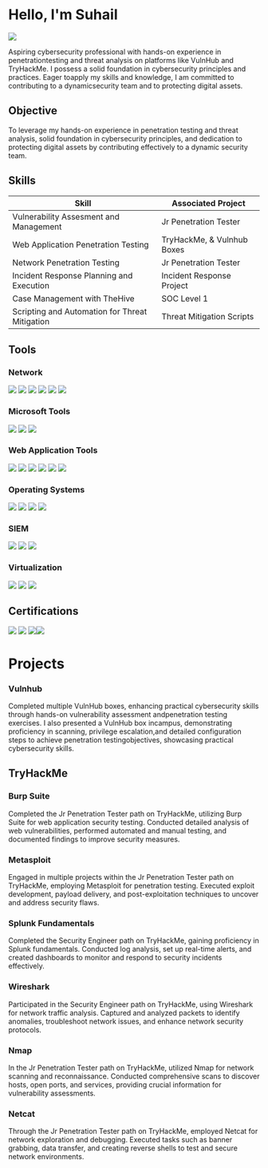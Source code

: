 # Hello, I'm Suhail
<a href="https://linkedin.com/in/suhail-sabry-12435a223/"><img src="https://img.shields.io/badge/-LinkedIn-0072b1?&style=for-the-badge&logo=linkedin&logoColor=white" /></a>

Aspiring cybersecurity professional with hands-on experience in penetrationtesting and threat analysis on platforms like VulnHub and TryHackMe. I possess a solid foundation in cybersecurity principles and practices. Eager toapply my skills and knowledge, I am committed to contributing to a dynamicsecurity team and to protecting digital assets.

## Objective

To leverage my hands-on experience in penetration testing and threat analysis, solid foundation in cybersecurity principles, and dedication to protecting digital assets by contributing effectively to a dynamic security team.

## Skills

| Skill                                         | Associated Project         |
|-----------------------------------------------|----------------------------|
| Vulnerability Assesment and Management         | Jr Penetration Tester 
| Web Application Penetration Testing           | TryHackMe, & Vulnhub Boxes
| Network Penetration Testing                   | Jr Penetration Tester
| Incident Response Planning and Execution      | Incident Response Project
| Case Management with TheHive                  | SOC Level 1
| Scripting and Automation for Threat Mitigation | Threat Mitigation Scripts

## Tools

### Network
<div>
    <a href="https://www.wireshark.org/" target="_blank"><img src="https://img.shields.io/badge/-Wireshark-1679A7?&style=for-the-badge&logo=Wireshark&logoColor=white" /></a>
    <a href="https://www.metasploit.com/" target="_blank"><img src="https://img.shields.io/badge/-Metasploit-157EC3?&style=for-the-badge&logo=metasploit&logoColor=white" /></a>
    <a href="https://www.openssl.org/" target="_blank"><img src="https://img.shields.io/badge/-OpenSSL-721817?&style=for-the-badge&logo=openssl&logoColor=white" /></a>
    <a href="https://www.tcpdump.org/" target="_blank"><img src="https://img.shields.io/badge/-Tcpdump-1E1E1E?&style=for-the-badge&logo=tcpdump&logoColor=white" /></a>
    <a href="https://nmap.org/" target="_blank"><img src="https://img.shields.io/badge/-Nmap-4682B4?&style=for-the-badge&logo=nmap&logoColor=white" /></a>
    <a href="https://www.openvas.org/" target="_blank"><img src="https://img.shields.io/badge/-OpenVAS-42A62A?&style=for-the-badge&logo=openvas&logoColor=white" /></a>
    
</div>

### Microsoft Tools
<div>
    <a href="https://www.microsoft.com/en-us/microsoft-365/windows/enterprise-security" target="_blank"><img src="https://img.shields.io/badge/-Microsoft_Defender_for_Endpoint-00A4EF?&style=for-the-badge&logo=Microsoft&logoColor=white" /></a>
    <a href="https://www.microsoft.com/en-us/cloud-platform/windows-server" target="_blank"><img src="https://img.shields.io/badge/-Windows_Server-0078D6?style=for-the-badge&logo=Windows&logoColor=white" /></a>
    <a href="https://www.microsoft.com/en-us/cloud-platform/hyper-v" target="_blank"><img src="https://img.shields.io/badge/-Hyper--V-0078D7?style=for-the-badge&logo=Hyper-V&logoColor=white" /></a>
</div>

### Web Application Tools
<div>
 <a href="https://portswigger.net/burp" target="_blank"><img src="https://img.shields.io/badge/-Burp%20Suite-FF5722?&style=for-the-badge&logo=burp-suite&logoColor=white" /></a>
    <a href="https://www.zaproxy.org/" target="_blank"><img src="https://img.shields.io/badge/-OWASP%20ZAP-000000?&style=for-the-badge&logo=owasp&logoColor=white" /></a>
    <a href="https://github.com/sqlmapproject/sqlmap" target="_blank"><img src="https://img.shields.io/badge/-SQLMap-1C1C1C?&style=for-the-badge&logo=sqlmap&logoColor=white" /></a>
    <a href="https://www.metasploit.com/" target="_blank"><img src="https://img.shields.io/badge/-Metasploit-157EC3?&style=for-the-badge&logo=metasploit&logoColor=white" /></a>
    <a href="https://nmap.org/" target="_blank"><img src="https://img.shields.io/badge/-Nmap-4682B4?&style=for-the-badge&logo=nmap&logoColor=white" /></a>
    <a href="https://www.openssl.org/" target="_blank"><img src="https://img.shields.io/badge/-OpenSSL-721817?&style=for-the-badge&logo=openssl&logoColor=white" /></a>

</div>

### Operating Systems
<div>
   <a href="https://www.kali.org/" target="_blank"><img src="https://img.shields.io/badge/-Kali_Linux-557C94?style=for-the-badge&logo=KaliLinux&logoColor=white" /></a>
    <a href="https://ubuntu.com/" target="_blank"><img src="https://img.shields.io/badge/-Ubuntu-E95420?style=for-the-badge&logo=Ubuntu&logoColor=white" /></a>
    <a href="https://www.centos.org/" target="_blank"><img src="https://img.shields.io/badge/-CentOS-262577?style=for-the-badge&logo=CentOS&logoColor=white" /></a>
    <a href="https://www.microsoft.com/en-us/windows" target="_blank"><img src="https://img.shields.io/badge/-Windows-0078D6?style=for-the-badge&logo=Windows&logoColor=white" /></a>

</div>

### SIEM
<div>
   <a href="https://azure.microsoft.com/en-us/services/azure-sentinel/" target="_blank"><img src="https://img.shields.io/badge/-Microsoft_Sentinel-0078D4?&style=for-the-badge&logo=Microsoft&logoColor=white" /></a>
    <a href="https://www.splunk.com/" target="_blank"><img src="https://img.shields.io/badge/-Splunk-000000?&style=for-the-badge&logo=Splunk&logoColor=white" /></a>
    <a href="https://www.elastic.co/" target="_blank"><img src="https://img.shields.io/badge/-Elastic-005571?&style=for-the-badge&logo=Elastic&logoColor=white" /></a>
</div>

### Virtualization
<div>
  <a href="https://www.virtualbox.org/" target="_blank"><img src="https://img.shields.io/badge/-VirtualBox-183A61?style=for-the-badge&logo=VirtualBox&logoColor=white" /></a>
    <a href="https://www.vmware.com/" target="_blank"><img src="https://img.shields.io/badge/-VMware-607078?style=for-the-badge&logo=VMware&logoColor=white" /></a>
    <a href="https://www.microsoft.com/en-us/cloud-platform/hyper-v" target="_blank"><img src="https://img.shields.io/badge/-Hyper--V-0078D4?&style=for-the-badge&logo=microsoft&logoColor=white" /></a>
</div>

## Certifications
<div>
<a href="https://tryhackme-certificates.s3-eu-west-1.amazonaws.com/THM-MSGIHQRKQZ.png" target="_blank"><img src="https://img.shields.io/badge/-Jr%20Penetration%20Tester-9F35FF?style=for-the-badge&logo=TryHackMe&logoColor=white" /></a>
<a href="https://tryhackme-certificates.s3-eu-west-1.amazonaws.com/THM-8NQJVEQN6Q.png" target="_blank"><img src="https://img.shields.io/badge/-Pre%20Security-FF0000?style=for-the-badge&logo=TryHackMe&logoColor=white" /></a>
<a href="https://tryhackme-certificates.s3-eu-west-1.amazonaws.com/THM-SECURITY-ENGINEER.png" target="_blank"><img src="https://img.shields.io/badge/-Security%20Engineer-FF0000?style=for-the-badge&logo=TryHackMe&
<a href="https://tryhackme-certificates.s3-eu-west-1.amazonaws.com/THM-SOC-LEVEL-1.png" target="_blank"><img src="https://img.shields.io/badge/-SOC%20Level%201-FF0000?style=for-the-badge&logo=TryHackMe&logoColor=white" /></a>

</div>

# Projects

### Vulnhub

<div>
    <p>
        Completed multiple VulnHub boxes, enhancing practical cybersecurity skills through hands-on vulnerability assessment andpenetration testing exercises. I also presented a VulnHub box incampus, demonstrating proficiency in scanning, privilege escalation,and detailed configuration steps to achieve penetration testingobjectives, showcasing practical cybersecurity skills.
    </p>
</div>

## TryHackMe
### Burp Suite

<div>
    <p>
        Completed the Jr Penetration Tester path on TryHackMe, utilizing Burp Suite for web application security testing. Conducted detailed analysis of web vulnerabilities, performed automated and manual testing, and documented findings to improve security measures.
    </p>
</div>

### Metasploit

<div>
    <p>
        Engaged in multiple projects within the Jr Penetration Tester path on TryHackMe, employing Metasploit for penetration testing. Executed exploit development, payload delivery, and post-exploitation techniques to uncover and address security flaws.
    </p>
</div>

### Splunk Fundamentals

<div>
    <p>
        Completed the Security Engineer path on TryHackMe, gaining proficiency in Splunk fundamentals. Conducted log analysis, set up real-time alerts, and created dashboards to monitor and respond to security incidents effectively.
    </p>
</div>

### Wireshark

<div>
    <p>
        Participated in the Security Engineer path on TryHackMe, using Wireshark for network traffic analysis. Captured and analyzed packets to identify anomalies, troubleshoot network issues, and enhance network security protocols.
    </p>
</div>

### Nmap

<div>
    <p>
        In the Jr Penetration Tester path on TryHackMe, utilized Nmap for network scanning and reconnaissance. Conducted comprehensive scans to discover hosts, open ports, and services, providing crucial information for vulnerability assessments.
    </p>
</div>

### Netcat

<div>
    <p>
        Through the Jr Penetration Tester path on TryHackMe, employed Netcat for network exploration and debugging. Executed tasks such as banner grabbing, data transfer, and creating reverse shells to test and secure network environments.
    </p>
</div>
